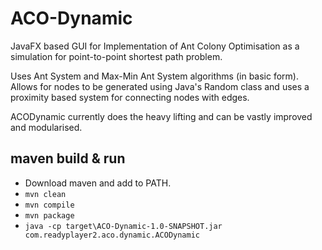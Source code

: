 # ACO-Dynamic

JavaFX based GUI for Implementation of Ant Colony Optimisation as a simulation for point-to-point shortest path problem.

Uses Ant System and Max-Min Ant System algorithms (in basic form). Allows for nodes to be generated using Java's Random class and uses a proximity based system for connecting nodes with edges.

ACODynamic currently does the heavy lifting and can be vastly improved and modularised. 

## maven build & run
- Download maven and add to PATH.  
- `mvn clean`  
- `mvn compile `  
- `mvn package`  
- `java -cp target\ACO-Dynamic-1.0-SNAPSHOT.jar com.readyplayer2.aco.dynamic.ACODynamic`